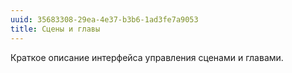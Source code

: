 ```yaml
---
uuid: 35683308-29ea-4e37-b3b6-1ad3fe7a9053
title: Сцены и главы
---
```


Краткое описание интерфейса управления сценами и главами.
